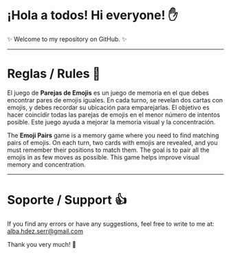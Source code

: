 # ¡Hola a todos! Hi everyone! :hand:

✨ Welcome to my repository on GitHub. ✨

---

# Reglas / Rules 📓

El juego de **Parejas de Emojis** es un juego de memoria en el que debes encontrar pares de emojis iguales. 
En cada turno, se revelan dos cartas con emojis, y debes recordar su ubicación para emparejarlas. 
El objetivo es hacer coincidir todas las parejas de emojis en el menor número de intentos posible. 
Este juego ayuda a mejorar la memoria visual y la concentración.

The **Emoji Pairs** game is a memory game where you need to find matching pairs of emojis. 
On each turn, two cards with emojis are revealed, and you must remember their positions to match them. 
The goal is to pair all the emojis in as few moves as possible. 
This game helps improve visual memory and concentration.

---

# Soporte / Support 👍

If you find any errors or have any suggestions, feel free to write to me at:
alba.hdez.serr@gmail.com

Thank you very much! 🫶
